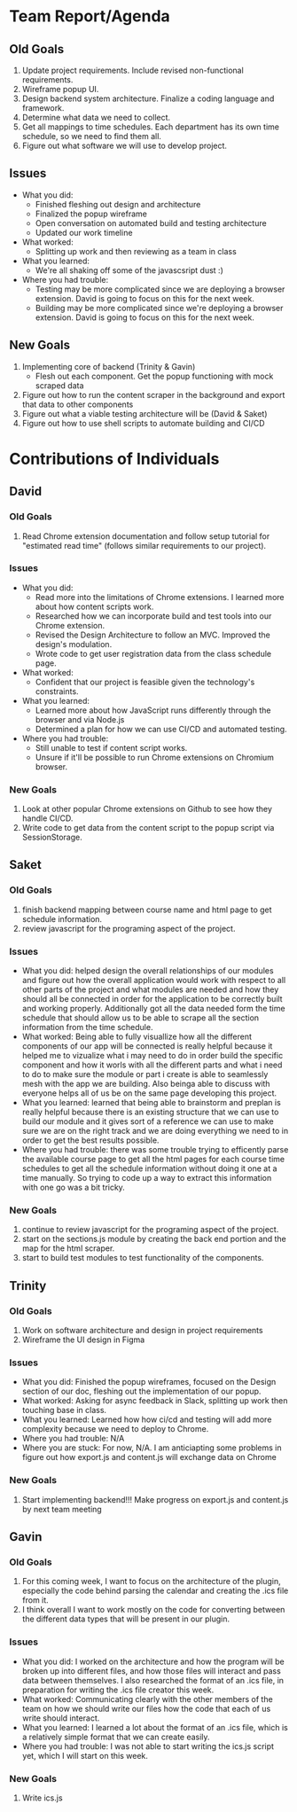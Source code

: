 # Team Report/Agenda
## Old Goals
1. Update project requirements. Include revised non-functional requirements.
2. Wireframe popup UI.
3. Design backend system architecture. Finalize a coding language and framework.
4. Determine what data we need to collect.
5. Get all mappings to time schedules. Each department has its own time schedule, so we need to find them all.
6. Figure out what software we will use to develop project.
## Issues
- What you did:
    - Finished fleshing out design and architecture
    - Finalized the popup wireframe
    - Open conversation on automated build and testing architecture
    - Updated our work timeline
- What worked:
    - Splitting up work and then reviewing as a team in class
- What you learned:
    - We're all shaking off some of the javascsript dust :)
- Where you had trouble:
    - Testing may be more complicated since we are deploying a browser extension. David is going to focus on this for the next week.
    - Building may be more complicated since we're deploying a browser extension. David is going to focus on this for the next week.
## New Goals
1. Implementing core of backend (Trinity & Gavin)
    - Flesh out each component. Get the popup functioning with mock scraped data
2. Figure out how to run the content scraper in the background and export that data to other components
3. Figure out what a viable testing architecture will be (David & Saket)
4. Figure out how to use shell scripts to automate building and CI/CD

# Contributions of Individuals

## David
### Old Goals
1. Read Chrome extension documentation and follow setup tutorial for "estimated read time" (follows similar requirements to our project).
### Issues
- What you did: 
    - Read more into the limitations of Chrome extensions. I learned more about how content scripts work.
    - Researched how we can incorporate build and test tools into our Chrome extension.
    - Revised the Design Architecture to follow an MVC. Improved the design's modulation.
    - Wrote code to get user registration data from the class schedule page.
- What worked:
    - Confident that our project is feasible given the technology's constraints.
- What you learned:
    - Learned more about how JavaScript runs differently through the browser and via Node.js
    - Determined a plan for how we can use CI/CD and automated testing.
- Where you had trouble:
    - Still unable to test if content script works.
    - Unsure if it'll be possible to run Chrome extensions on Chromium browser.
### New Goals
1. Look at other popular Chrome extensions on Github to see how they handle CI/CD.
2. Write code to get data from the content script to the popup script via SessionStorage.

## Saket
### Old Goals
1. finish backend mapping between course name and html page to get schedule information.
2. review javascript for the programing aspect of the project.

### Issues
- What you did: helped design the overall relationships of our modules and figure out how the overall application would work with respect to all other 
  parts of the project and what modules are needed and how they should all be connected in order for the application to be correctly built and working 
  properly. Additionally got all the data needed form the time schedule that should allow us to be able to scrape all the section information from the 
  time schedule.
- What worked: Being able to fully visuallize how all the different components of our app will be connected is really helpful because it helped me to
  vizualize what i may need to do in order build the specific component and how it worls with all the different parts and what i need to do to make sure
  the module or part i create is able to seamlessly mesh with the app we are building. Also beinga able to discuss with everyone helps all of us be on
  the same page developing this project.
- What you learned: learned that being able to brainstorm and preplan is really helpful because there is an existing structure that we can use to build
  our module and it gives sort of a reference we can use to make sure we are on the right track and we are doing everything we need to in order to get
  the best results possible.
- Where you had trouble: there was some trouble trying to efficently parse the available course page to get all the html pages for each course time
  schedules to get all the schedule information without doing it one at a time manually. So trying to code up a way to extract this information with one
  go was a bit tricky.
### New Goals
1. continue to review javascript for the programing aspect of the project.
2. start on the sections.js module by creating the back end portion and the map for the html scraper. 
3. start to build test modules to test functionality of the components.

## Trinity
### Old Goals
1. Work on software architecture and design in project requirements
2. Wireframe the UI design in Figma
### Issues
- What you did: Finished the popup wireframes, focused on the Design section of our doc, fleshing out the implementation of our popup.
- What worked: Asking for async feedback in Slack, splitting up work then touching base in class.
- What you learned: Learned how how ci/cd and testing will add more complexity because we need to deploy to Chrome.
- Where you had trouble: N/A
- Where you are stuck: For now, N/A. I am anticiapting some problems in figure out how export.js and content.js will exchange data on Chrome
### New Goals
1. Start implementing backend!!! Make progress on export.js and content.js by next team meeting

## Gavin
### Old Goals
1. For this coming week, I want to focus on the architecture of the plugin, especially the code behind parsing the calendar and creating the .ics file from it.
2. I think overall I want to work mostly on the code for converting between the different data types that will be present in our plugin.
### Issues
- What you did: I worked on the architecture and how the program will be broken up into different files, and how those files will interact and pass data between themselves. I also researched the format of an .ics file, in preparation for writing the .ics file creator this week.
- What worked: Communicating clearly with the other members of the team on how we should write our files how the code that each of us write should interact.
- What you learned: I learned a lot about the format of an .ics file, which is a relatively simple format that we can create easily.
- Where you had trouble: I was not able to start writing the ics.js script yet, which I will start on this week.
### New Goals
1. Write ics.js

